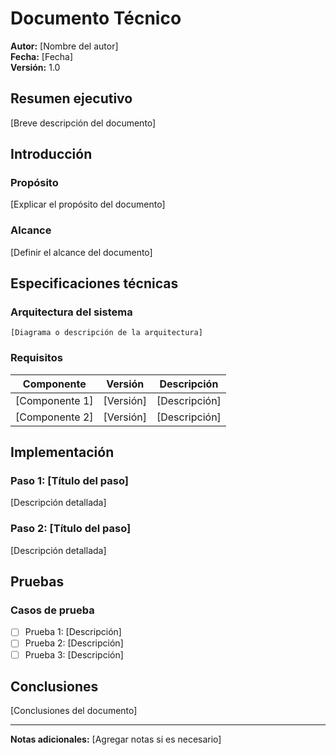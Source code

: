 # Documento Técnico

**Autor:** [Nombre del autor]  
**Fecha:** [Fecha]  
**Versión:** 1.0  

## Resumen ejecutivo

[Breve descripción del documento]

## Introducción

### Propósito
[Explicar el propósito del documento]

### Alcance
[Definir el alcance del documento]

## Especificaciones técnicas

### Arquitectura del sistema

```
[Diagrama o descripción de la arquitectura]
```

### Requisitos

| Componente | Versión | Descripción |
|------------|---------|-------------|
| [Componente 1] | [Versión] | [Descripción] |
| [Componente 2] | [Versión] | [Descripción] |

## Implementación

### Paso 1: [Título del paso]
[Descripción detallada]

### Paso 2: [Título del paso]
[Descripción detallada]

## Pruebas

### Casos de prueba

- [ ] Prueba 1: [Descripción]
- [ ] Prueba 2: [Descripción]
- [ ] Prueba 3: [Descripción]

## Conclusiones

[Conclusiones del documento]

---

**Notas adicionales:** [Agregar notas si es necesario]
